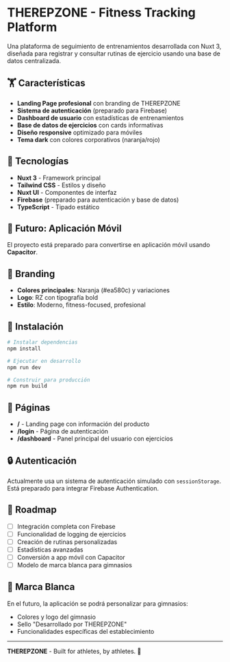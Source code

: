 # THEREPZONE - Fitness Tracking Platform

Una plataforma de seguimiento de entrenamientos desarrollada con Nuxt 3, diseñada para registrar y consultar rutinas de ejercicio usando una base de datos centralizada.

## 🏋️ Características

- **Landing Page profesional** con branding de THEREPZONE
- **Sistema de autenticación** (preparado para Firebase)
- **Dashboard de usuario** con estadísticas de entrenamientos
- **Base de datos de ejercicios** con cards informativas
- **Diseño responsive** optimizado para móviles
- **Tema dark** con colores corporativos (naranja/rojo)

## 🚀 Tecnologías

- **Nuxt 3** - Framework principal
- **Tailwind CSS** - Estilos y diseño
- **Nuxt UI** - Componentes de interfaz
- **Firebase** (preparado para autenticación y base de datos)
- **TypeScript** - Tipado estático

## 📱 Futuro: Aplicación Móvil

El proyecto está preparado para convertirse en aplicación móvil usando **Capacitor**.

## 🎨 Branding

- **Colores principales**: Naranja (#ea580c) y variaciones
- **Logo**: RZ con tipografía bold
- **Estilo**: Moderno, fitness-focused, profesional

## 🔧 Instalación

```bash
# Instalar dependencias
npm install

# Ejecutar en desarrollo
npm run dev

# Construir para producción
npm run build
```

## 📄 Páginas

- **/** - Landing page con información del producto
- **/login** - Página de autenticación
- **/dashboard** - Panel principal del usuario con ejercicios

## 🔒 Autenticación

Actualmente usa un sistema de autenticación simulado con `sessionStorage`. 
Está preparado para integrar Firebase Authentication.

## 🎯 Roadmap

- [ ] Integración completa con Firebase
- [ ] Funcionalidad de logging de ejercicios
- [ ] Creación de rutinas personalizadas
- [ ] Estadísticas avanzadas
- [ ] Conversión a app móvil con Capacitor
- [ ] Modelo de marca blanca para gimnasios

## 🏢 Marca Blanca

En el futuro, la aplicación se podrá personalizar para gimnasios:
- Colores y logo del gimnasio
- Sello "Desarrollado por THEREPZONE"
- Funcionalidades específicas del establecimiento

---

**THEREPZONE** - Built for athletes, by athletes. 💪
